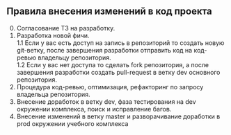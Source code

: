 
## Правила внесения изменений в код проекта

0. Согласование ТЗ на разработку.
1. Разработка новой фичи.   
   1.1 Если у вас есть доступ на запись в репозиторий то создать новую git-ветку, после завершения разработки отправить код на код-ревью владельцу репозитория.    
   1.2 Если у вас нет доступа то сделать fork репозитория, а после завершения разработки создать pull-request в ветку dev основного репозитория.   
2. Процедура код-ревью, оптимизация, рефакторинг по запросу владельца репозитория.   
3. Внесение доработок в ветку dev, фаза тестирования на dev окружении комплекса, поиск и исправление багов.  
4. Внесение изменений в ветку master и разворачивание доработки в prod окружении учебного комплекса  
